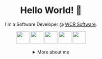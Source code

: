 <div align="center">
  
# Hello World! 👋

<div align="center">
    
I'm a Software Developer @ [WCR Software](https://wincrm.com.br/).
<p>
<img src="https://cdn.jsdelivr.net/gh/devicons/devicon/icons/java/java-original-wordmark.svg" width="40"/>
                   <img src="https://cdn.jsdelivr.net/gh/devicons/devicon/icons/spring/spring-original-wordmark.svg" width="40"/>
                 <img src="https://cdn.jsdelivr.net/gh/devicons/devicon/icons/postgresql/postgresql-original-wordmark.svg" width="40" /> <img src="https://cdn.jsdelivr.net/gh/devicons/devicon/icons/ubuntu/ubuntu-plain-wordmark.svg" width="40"/> <img src="https://cdn.jsdelivr.net/gh/devicons/devicon/icons/git/git-original-wordmark.svg" width="40" />
</p>

<details>
  <summary> More about me</summary>
<div align="left">
 
``` js
const mosiahrs = {
    personal: {
        fullName: 'Mosiah Silva',
        birthDate: '1993-05-06',
        interests: ['games', 'language learning', 'anime'],
    },
    technical: {
        technologies: {
            backEnd: {
                Java: ['SpringBoot', 'Jakarta EE']
            },
            frontEnd: {
                Angular: ['SPA'],
                Javascript: ['Vanilla JS'],
                HTML: ['HTML5', 'Semantic HTML'],
                CSS: ['sass', 'styled-components', 'Bootstrap'],
            
            },
            architecture: ['MVC', 'Multitenancy', 'Feature First'],
        },
    }
}
```
  </div>
</details>
  
          
</div>

#                   
